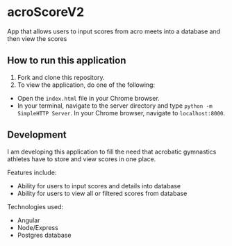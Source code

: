 # acroScoreV2
App that allows users to input scores from acro meets into a database and then view the scores

## How to run this application
1. Fork and clone this repository.
2. To view the application, do one of the following:
  * Open the `index.html` file in your Chrome browser.
  * In your terminal, navigate to the server directory and type `python -m SimpleHTTP Server`. In your Chrome browser, navigate to `localhost:8000`.

## Development
I am developing this application to fill the need that acrobatic gymnastics athletes have to store and view scores in one place. 

Features include:
  * Ability for users to input scores and details into database
  * Ability for users to view all or filtered scores from database 

Technologies used:
  * Angular
  * Node/Express
  * Postgres database
